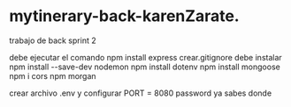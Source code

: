 # mytinerary-back-karenZarate.
trabajo de back sprint 2

debe ejecutar el comando npm install express
crear.gitignore
debe instalar npm install --save-dev nodemon
npm install dotenv 
npm install mongoose
npm i cors
npm morgan

crear archivo .env y configurar
PORT = 8080
password ya sabes donde
